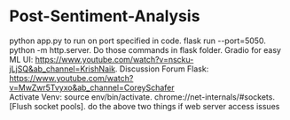 # Post-Sentiment-Analysis
python app.py to run on port specified in code. 
flask run --port=5050. 
python -m http.server. 
Do those commands in flask folder. 
Gradio for easy ML UI: https://www.youtube.com/watch?v=nscku-jLjSQ&ab_channel=KrishNaik. 
Discussion Forum Flask: https://www.youtube.com/watch?v=MwZwr5Tvyxo&ab_channel=CoreySchafer  
Activate Venv: source env/bin/activate. 
chrome://net-internals/#sockets. 
[Flush socket pools]. 
do the above two things if web server access issues